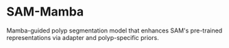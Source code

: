 # SAM-Mamba
Mamba-guided polyp segmentation model that enhances SAM's pre-trained representations via adapter and polyp-specific priors.
